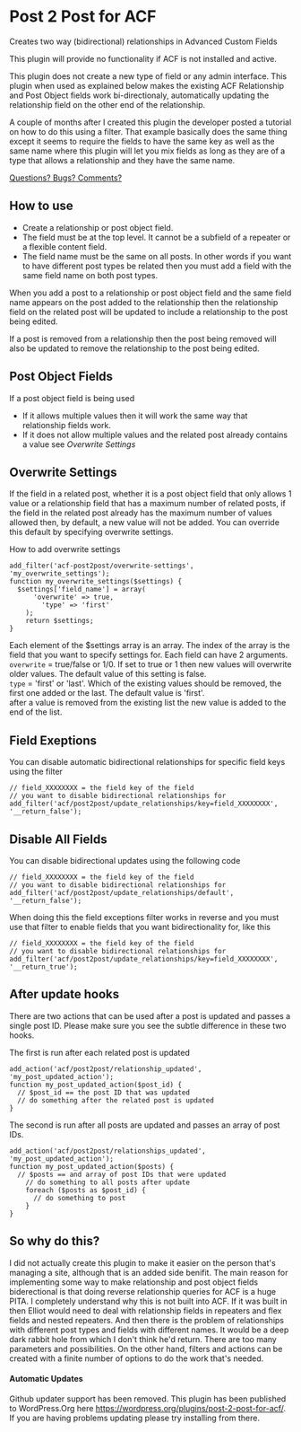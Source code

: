 # Post 2 Post for ACF

Creates two way (bidirectional) relationships in Advanced Custom Fields

This plugin will provide no functionality if ACF is not installed and active.

This plugin does not create a new type of field or any admin interface. This plugin when used as explained below makes the
existing ACF Relationship and Post Object fields work bi-directionaly, automatically updating the relationship field on
the other end of the relationship.

A couple of months after I created this plugin the developer posted a tutorial on how to do this using a filter.
That example basically does the same thing except it seems to require the fields to have the same key as well
as the same name where this plugin will let you mix fields as long as they are of a type that allows a relationship
and they have the same name.

[Questions? Bugs? Comments?](https://github.com/Hube2/acf-post2post/issues)

## How to use

* Create a relationship or post object field.
* The field must be at the top level. It cannot be a subfield of a repeater or a flexible content field.
* The field name must be the same on all posts. In other words if you want to have different post types be related then you must add a field with the same field name on both post types.

When you add a post to a relationship or post object field and the same field name appears on the post added to the relationship then the relationship field on the related post will be updated to include a relationship to the post being edited.

If a post is removed from a relationship then the post being removed will also be updated to remove the relationship to the post being edited.

## Post Object Fields

If a post object field is being used

* If it allows multiple values then it will work the same way that relationship fields work.
* If it does not allow multiple values and the related post already contains a value see *Overwrite Settings*

## Overwrite Settings

If the field in a related post, whether it is a post object field that only allows 1 value or a relationship field that has a maximum number of related posts, if the field in the related post already has the maximum number of values allowed then, by default, a new value will not be added. You can override this default by specifying overwrite settings.

How to add overwrite settings
```
add_filter('acf-post2post/overwrite-settings', 'my_overwrite_settings');
function my_overwrite_settings($settings) {
  $settings['field_name'] = array(
	  'overwrite' => true,
		'type' => 'first'
	);
	return $settings;
}
```
Each element of the $settings array is an array. The index of the array is the field that you want to
specify settings for. Each field can have 2 arguments.  
`overwrite` = true/false or 1/0. If set to true
or 1 then new values will overwrite older values. The default value of this setting is false.  
`type` = 'first' or 'last'. Which of the existing values should be removed, the first one added or the last. The default value is 'first'.  
after a value is removed from the existing list the new value is added to the end of the list.

## Field Exeptions

You can disable automatic bidirectional relationships for specific field keys using the filter
```
// field_XXXXXXXX = the field key of the field
// you want to disable bidirectional relationships for
add_filter('acf/post2post/update_relationships/key=field_XXXXXXXX', '__return_false');
```

## Disable All Fields
You can disable bidirectional updates using the following code
```
// field_XXXXXXXX = the field key of the field
// you want to disable bidirectional relationships for
add_filter('acf/post2post/update_relationships/default', '__return_false');
```
When doing this the field exceptions filter works in reverse and you must use that filter to enable fields that you want bidirectionality for, like this

```
// field_XXXXXXXX = the field key of the field
// you want to disable bidirectional relationships for
add_filter('acf/post2post/update_relationships/key=field_XXXXXXXX', '__return_true');
```



## After update hooks
There are two actions that can be used after a post is updated and passes a single post ID. Please make sure you see the subtle difference in these two hooks.

The first is run after each related post is updated
```
add_action('acf/post2post/relationship_updated', 'my_post_updated_action');
function my_post_updated_action($post_id) {
  // $post_id == the post ID that was updated
  // do something after the related post is updated
}
```

The second is run after all posts are updated and passes an array of post IDs.
```
add_action('acf/post2post/relationships_updated', 'my_post_updated_action');
function my_post_updated_action($posts) {
  // $posts == and array of post IDs that were updated
	// do something to all posts after update
	foreach ($posts as $post_id) {
	  // do something to post
	}
}
```

## So why do this?

I did not actually create this plugin to make it easier on the person that's managing a site, although that is an added side benifit. The main reason for implementing some way to make relationship and post object fields biderectional is that doing reverse relationship queries for ACF is a huge PITA. I completely understand why this is not built into ACF. If it was built in then Elliot would need to deal with relationship fields in repeaters and
flex fields and nested repeaters. And then there is the problem of relationships with different post types and fields with different names. It would be a deep dark rabbit hole from which I don't think he'd return. There are too many parameters and possibilities. On the other hand, filters and actions can be created with a finite number of options to do the work that's needed.

#### Automatic Updates
Github updater support has been removed. This plugin has been published to WordPress.Org here
https://wordpress.org/plugins/post-2-post-for-acf/. If you are having problems updating please
try installing from there. 

